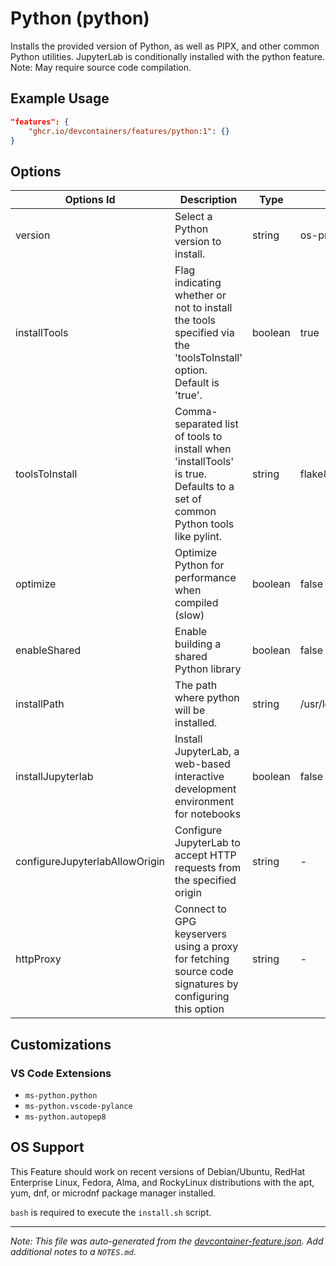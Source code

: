 
# Python (python)

Installs the provided version of Python, as well as PIPX, and other common Python utilities.  JupyterLab is conditionally installed with the python feature. Note: May require source code compilation.

## Example Usage

```json
"features": {
    "ghcr.io/devcontainers/features/python:1": {}
}
```

## Options

| Options Id | Description | Type | Default Value |
|-----|-----|-----|-----|
| version | Select a Python version to install. | string | os-provided |
| installTools | Flag indicating whether or not to install the tools specified via the 'toolsToInstall' option. Default is 'true'. | boolean | true |
| toolsToInstall | Comma-separated list of tools to install when 'installTools' is true. Defaults to a set of common Python tools like pylint. | string | flake8,autopep8,black,yapf,mypy,pydocstyle,pycodestyle,bandit,pipenv,virtualenv,pytest,pylint |
| optimize | Optimize Python for performance when compiled (slow) | boolean | false |
| enableShared | Enable building a shared Python library | boolean | false |
| installPath | The path where python will be installed. | string | /usr/local/python |
| installJupyterlab | Install JupyterLab, a web-based interactive development environment for notebooks | boolean | false |
| configureJupyterlabAllowOrigin | Configure JupyterLab to accept HTTP requests from the specified origin | string | - |
| httpProxy | Connect to GPG keyservers using a proxy for fetching source code signatures by configuring this option | string | - |

## Customizations

### VS Code Extensions

- `ms-python.python`
- `ms-python.vscode-pylance`
- `ms-python.autopep8`



## OS Support

This Feature should work on recent versions of Debian/Ubuntu, RedHat Enterprise Linux, Fedora, Alma, and RockyLinux distributions with the apt, yum, dnf, or microdnf package manager installed.

`bash` is required to execute the `install.sh` script.


---

_Note: This file was auto-generated from the [devcontainer-feature.json](https://github.com/devcontainers/features/blob/main/src/python/devcontainer-feature.json).  Add additional notes to a `NOTES.md`._
